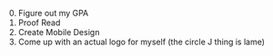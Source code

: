0.	Figure out my GPA
1.	Proof Read
3.	Create Mobile Design
4.	Come up with an actual logo for myself (the circle J thing is lame)
